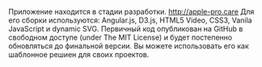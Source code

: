 Приложение находится в стадии разработки.
http://apple-pro.care
Для его сборки используются: Angular.js, D3.js, HTML5 Video, CSS3, Vanila JavaScript и dynamic SVG.
Первичный код опубликован на GitHub в свободном доступе (under The MIT License) и будет постепенно обновляться до финальной версии.
Вы можете использовать его как шаблонное решиен для своих проектов.
